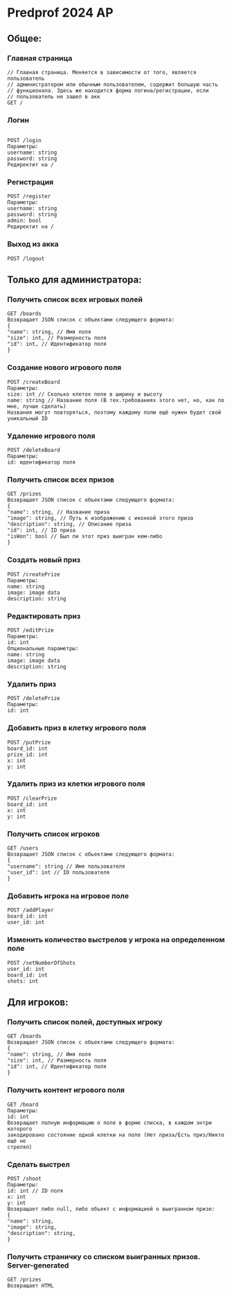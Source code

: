 # Predprof 2024 AP 

## Общее:   

### Главная страница   
```
// Главная страница. Меняется в зависимости от того, является пользователь
// администратором или обычным пользователем, содержит большую часть
// функционала. Здесь же находится форма логина/регистрации, если
// пользователь не зашел в акк
GET /
```

### Логин   
```

POST /login
Параметры:
username: string
password: string
Редиректит на /
```

### Регистрация   

```
POST /register
Параметры:
username: string
password: string
admin: bool
Редиректит на /
```

### Выход из акка

```
POST /logout
```

## Только для администратора:   

### Получить список всех игровых полей   

```
GET /boards
Возвращает JSON список с объектами следующего формата:
{
"name": string, // Имя поля
"size": int, // Размерность поля
"id": int, // Идентификатор поля
}
```

### Создание нового игрового поля   

```
POST /createBoard
Параметры:
size: int // Сколько клеток поле в ширину и высоту
name: string // Название поля (В тех.требованиях этого нет, но, как по мне, лучше сделать)
Названия могут повторяться, поэтому каждому полю ещё нужен будет свой уникальный ID
```

### Удаление игрового поля   

```
POST /deleteBoard
Параметры:
id: идентификатор поля
```

### Получить список всех призов   

```
GET /prizes
Возвращает JSON список с объектами следующего формата:
{
"name": string, // Название приза
"image": string, // Путь к изображению с иконкой этого приза
"description": string, // Описание приза
"id": int, // ID приза
"isWon": bool // Был ли этот приз выигран кем-либо
}
```

### Создать новый приз   

```
POST /createPrize
Параметры:
name: string
image: image data
description: string
```

### Редактировать приз   

```
POST /editPrize
Параметры:
id: int
Опциональные параметры:
name: string
image: image data
description: string
```

### Удалить приз   

```
POST /deletePrize
Параметры:
id: int
```

### Добавить приз в клетку игрового поля   

```
POST /putPrize
board_id: int
prize_id: int
x: int
y: int
```

### Удалить приз из клетки игрового поля

```
POST /clearPrize
board_id: int
x: int
y: int
```

### Получить список игроков   

```
GET /users
Возвращает JSON список с обьектами следующего формата:
{
"username": string // Имя пользователя
"user_id": int // ID пользователя
}
```

### Добавить игрока на игровое поле
   
```
POST /addPlayer
board_id: int
user_id: int
```

### Изменить количество выстрелов у игрока на определенном поле   

```
POST /setNumberOfShots
user_id: int
board_id: int
shots: int
```

## Для игроков:   

### Получить список полей, доступных игроку   

```
GET /boards
Возвращает JSON список с объектами следующего формата:
{
"name": string, // Имя поля
"size": int, // Размерность поля
"id": int, // Идентификатор поля
}
```

### Получить контент игрового поля   

```
GET /board
Параметры:
id: int
Возвращает полную информацию о поле в форме списка, в каждом энтри которого
закодировано состояние одной клетки на поле (Нет приза/Есть приз/Никто ещё не
стрелял)
```

### Сделать выстрел   

```
POST /shoot
Параметры:
id: int // ID поля
x: int
y: int
Возвращает либо null, либо объект с информацией о выигранном призе:
{
"name": string,
"image": string,
"description": string,
}
```

### Получить страничку со списком выигранных призов. Server-generated   

```
GET /prizes
Возвращает HTML
```
